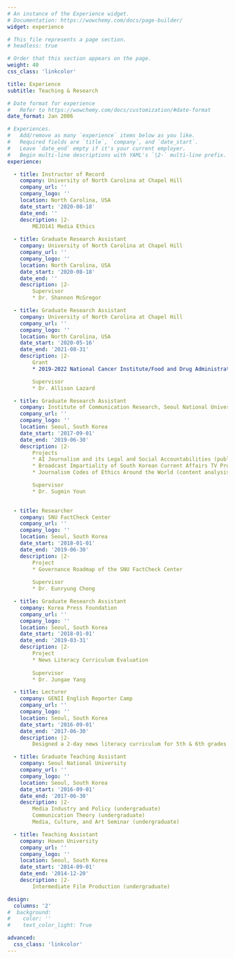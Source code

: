 ```yaml
---
# An instance of the Experience widget.
# Documentation: https://wowchemy.com/docs/page-builder/
widget: experience

# This file represents a page section.
# headless: true

# Order that this section appears on the page.
weight: 40
css_class: 'linkcolor'

title: Experience
subtitle: Teaching & Research

# Date format for experience
#   Refer to https://wowchemy.com/docs/customization/#date-format
date_format: Jan 2006

# Experiences.
#   Add/remove as many `experience` items below as you like.
#   Required fields are `title`, `company`, and `date_start`.
#   Leave `date_end` empty if it's your current employer.
#   Begin multi-line descriptions with YAML's `|2-` multi-line prefix.
experience: 

  - title: Instructor of Record
    company: University of North Carolina at Chapel Hill
    company_url: ''
    company_logo: ''
    location: North Carolina, USA
    date_start: '2020-08-18'
    date_end: ''
    description: |2-
        MEJO141 Media Ethics
        
  - title: Graduate Research Assistant
    company: University of North Carolina at Chapel Hill
    company_url: ''
    company_logo: ''
    location: North Carolina, USA
    date_start: '2020-08-18'
    date_end: ''
    description: |2-
        Supervisor 
        * Dr. Shannon McGregor

  - title: Graduate Research Assistant
    company: University of North Carolina at Chapel Hill
    company_url: ''
    company_logo: ''
    location: North Carolina, USA
    date_start: '2020-05-16'
    date_end: '2021-08-31'
    description: |2-
        Grant 
        * 2019-2022 National Cancer Institute/Food and Drug Administration R01CA239192. "Evaluating the Impact of Waterpipe Marketing Claims on Young Adults." PI: Erin Sutfin. $1,311,866.

        Supervisor 
        * Dr. Allison Lazard

  - title: Graduate Research Assistant
    company: Institute of Communication Research, Seoul National University
    company_url: ''
    company_logo: ''
    location: Seoul, South Korea
    date_start: '2017-09-01'
    date_end: '2019-06-30'
    description: |2-
        Projects 
        * AI Journalism and its Legal and Social Accountabilities (published a book chapter)
        * Broadcast Impartiality of South Korean Current Affairs TV Programs (published a report)
        * Journalism Codes of Ethics Around the World (content analysis)

        Supervisor 
        * Dr. Sugmin Youn

        
  - title: Researcher
    company: SNU FactCheck Center
    company_url: ''
    company_logo: ''
    location: Seoul, South Korea
    date_start: '2018-01-01'
    date_end: '2019-06-30'
    description: |2-
        Project 
        * Governance Roadmap of the SNU FactCheck Center
        
        Supervisor 
        * Dr. Eunryung Chong

  - title: Graduate Research Assistant
    company: Korea Press Foundation
    company_url: ''
    company_logo: ''
    location: Seoul, South Korea
    date_start: '2018-01-01'
    date_end: '2019-03-31'
    description: |2-
        Project 
        * News Literacy Curriculum Evaluation
        
        Supervisor 
        * Dr. Jungae Yang

  - title: Lecturer
    company: GENII English Reporter Camp
    company_url: ''
    company_logo: ''
    location: Seoul, South Korea
    date_start: '2016-09-01'
    date_end: '2017-06-30'
    description: |2-  
        Designed a 2-day news literacy curriculum for 5th & 6th grades and provided lectures about news reporting

  - title: Graduate Teaching Assistant
    company: Seoul National University
    company_url: ''
    company_logo: ''
    location: Seoul, South Korea
    date_start: '2016-09-01'
    date_end: '2017-06-30'
    description: |2-  
        Media Industry and Policy (undergraduate)
        Communication Theory (undergraduate)
        Media, Culture, and Art Seminar (undergraduate)

  - title: Teaching Assistant
    company: Howon University
    company_url: ''
    company_logo: ''
    location: Seoul, South Korea
    date_start: '2014-09-01'
    date_end: '2014-12-20'
    description: |2-  
        Intermediate Film Production (undergraduate)

design:
  columns: '2'
#  background:
#    color: ''
#    text_color_light: True

advanced:
  css_class: 'linkcolor'
---
```

